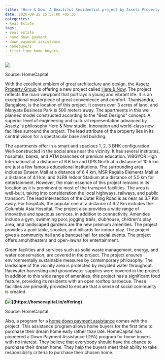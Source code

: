 ```yaml
---
title: 'Here & Now: A Beautiful Residential project by Assetz Property Group'
date: 2020-09-25 15:57:00 +05:30
categories:
- Real Estate
tags:
- real estate
- home down payment
- down payment assistance
- homebuyers
- first time home buyers
---
```


**[![](https://lh6.googleusercontent.com/L_WLWkZN-KoxHIc6rhF7FN00pjQqZAYRHMwr9AVlWxdiEiuDdHsAp-Nq_PlTEqaQY22Tg0QFS7eLk9oBY4Ny87pQTiG0Pn0rjOUmRGZ26q8Jrnfun6JqFOemMBYfoX39VcuNttCX)](https://homecapital.in/property/81/Here-&-Now-Studio)**

Source: HomeCapital

With the excellent emblem of great architecture and design, the [Assetz Property Group](https://homecapital.in/offering/developer/assetz) is offering a new project called [Here & Now](https://homecapital.in/property/81/Here-&-Now-Studio). The project reflects the main viewpoint that portrays a young and vibrant life. It is an exceptional masterpiece of great convenience and comfort. Thanisandra, Bangalore, is the location of this project. It covers over 3 acres of land, and Manyata Business Park is 500 meters away. The apartments in this well-planned model constructed according to the "Best Designs" concept. A superior level of engineering and cultural representation advanced by Assetz 's philosophy Here & Now studio. Innovation and world-class new facilities surround the project. The lead attribute of the property lies in its central vision for a spectacular base and building.

The apartments offer in a smart and spacious 1, 2, 3 BHK configuration. Well-constructed in the social area near the vicinity. It has several institutes, hospitals, banks, and ATM branches of premium education. VIBGYOR High International at a distance of 6.6 km and DPS North at a distance of 10.5 km are just a few famous educational institutions. The surrounding area includes Esteem Mall at a distance of 6.4 km, MSR Regalia Elements Mall at a distance of 4.1 km, and XLR8 Indoor Stadium at a distance of 5.5 km for entertainment. However, the main essence of this project remains in its location as it is prominent to most of the transport facilities. The area is well-built, taking into consideration the local highways, railways, and public transport. The lead intersection of the Outer Ring Road is as near as 3.7 Km away. For hospitals, the popular one at a distance of 6.2 Km includes the Columbia Asia Hospital. The project also provides a wide range of innovative and spacious services, in addition to connectivity. Amenities include a gym, swimming pool, jogging trails, clubhouse, children's play area, and landscaped gardens are the new premium amenities. The project provides a pool table, snooker, and billiards for indoor play. The project gives a community hall and a banquet hall for social events. The project offers amphitheaters and open-lawns for entertainment.

Green facilities and services such as solid waste management, energy, and water conservation, are covered in the project. The project ensures environmentally sustainable measures by contemporary philosophy. The landscape of the vicinity area is protected by recycled water throughout. Rainwater harvesting and groundwater supplies were covered in the project. In addition to this wide range of amenities, this project has a significant food feature, providing its residents with an open rooftop barbecue. These facilities are primarily provided to ensure that a sense of social community is created.

**[![](https://lh3.googleusercontent.com/lcGxMw7CZC3dplgxo57IeHxO9fECxWK3UKwWKK-sypsDkhlGJDlgbwtjOVPR821x6VZ7jATHLmzrwDGi6HPlz37oKQh2eOEM2P-mIr3WE2vipzNJGuxGKZsdAJJx7LmpuQb93qz_)](https://homecapital.in/offering)**

Source: HomeCapital

Also, a program for a [home down payment assistance](https://homecapital.in/program) comes with the project. This assistance program allows home buyers for the first time to purchase their dream home early rather than late. HomeCapital has pioneered a Down Payment Assistance (DPA) program for home buyers with no interest. They believe that everybody should have the chance to purchase their dream home. They help the buyers meet their ability to take responsibility criteria to purchase their chosen home.